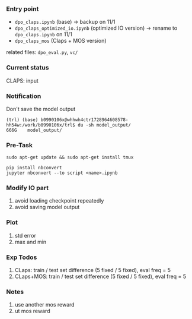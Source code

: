 ### Entry point
* `dpo_claps.ipynb` (base) -> backup on 11/1
* `dpo_claps_optimized_io.ipynb` (optimized IO version) -> rename to `dpo_claps.ipynb` on 11/1
* `dpo_claps_mos` (Claps + MOS version)

related files:
`dpo_eval.py`, `vc/`

### Current status
CLAPS: input 

### Notification
Don't save the model output
```
(trl) (base) b0990106x@whhwh4ctr1728964608578-hh54w:/work/b0990106x/trl$ du -sh model_output/
666G    model_output/
```

### Pre-Task
```
sudo apt-get update && sudo apt-get install tmux
```
```
pip install nbconvert
jupyter nbconvert --to script <name>.ipynb
```

### Modify IO part
1. avoid loading checkpoint repeatedly
2. avoid saving model output

### Plot
1. std error
2. max and min

### Exp Todos
1. CLaps: train / test set difference (5 fixed / 5 fixed), eval freq = 5
2. CLaps+MOS: train / test set difference (5 fixed / 5 fixed), eval freq = 5

### Notes
1. use another mos reward 
2. ut mos reward